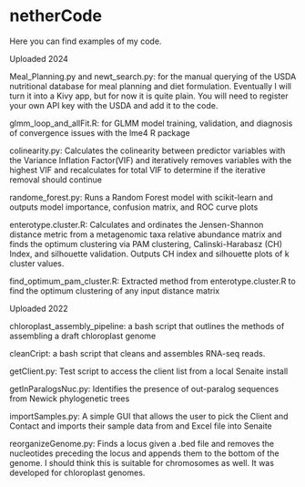 # netherCode
Here you can find examples of my code.

Uploaded 2024

Meal_Planning.py and newt_search.py: for the manual querying of the USDA nutritional database for meal planning and diet formulation. Eventually I will turn it into a Kivy app, but for now it is quite plain. You will need to register your own API key with the USDA and add it to the code.

glmm_loop_and_allFit.R: for GLMM model training, validation, and diagnosis of convergence issues with the lme4 R package

colinearity.py: Calculates the colinearity between predictor variables with the Variance Inflation Factor(VIF) and iteratively removes variables with the highest VIF and recalculates for total VIF to determine if the iterative removal should continue 

randome_forest.py: Runs a Random Forest model with scikit-learn and outputs model importance, confusion matrix, and ROC curve plots

enterotype.cluster.R: Calculates and ordinates the Jensen-Shannon distance metric from a metagenomic taxa relative abundance matrix and finds the optimum clustering via PAM clustering, Calinski-Harabasz (CH) Index, and silhouette validation. Outputs CH index and silhouette plots of k cluster values.

find_optimum_pam_cluster.R: Extracted method from enterotype.cluster.R to find the optimum clustering of any input distance matrix

Uploaded 2022

chloroplast_assembly_pipeline: a bash script that outlines the methods of assembling a draft chloroplast genome

cleanCript: a bash script that cleans and assembles RNA-seq reads. 

getClient.py: Test script to access the client list from a local Senaite install

getInParalogsNuc.py: Identifies the presence of out-paralog sequences from Newick phylogenetic trees

importSamples.py: A simple GUI that allows the user to pick the Client and Contact and imports their sample data from and Excel file into Senaite

reorganizeGenome.py: Finds a locus given a .bed file and removes the nucleotides preceding the locus and appends them to the bottom of the genome. I should think this is suitable for chromosomes as well. It was developed for chloroplast genomes.

